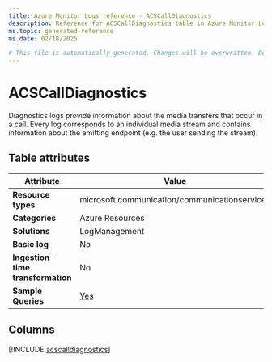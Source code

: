 ```yaml
---
title: Azure Monitor Logs reference - ACSCallDiagnostics
description: Reference for ACSCallDiagnostics table in Azure Monitor Logs.
ms.topic: generated-reference
ms.date: 02/18/2025

# This file is automatically generated. Changes will be overwritten. Do not change this file directly.
---
```


# ACSCallDiagnostics

Diagnostics logs provide information about the media transfers that occur in a call. Every log corresponds to an individual media stream and contains information about the emitting endpoint (e.g. the user sending the stream).


## Table attributes

|Attribute|Value|
|---|---|
|**Resource types**|microsoft.communication/communicationservices|
|**Categories**|Azure Resources|
|**Solutions**| LogManagement|
|**Basic log**|No|
|**Ingestion-time transformation**|No|
|**Sample Queries**|[Yes](/azure/azure-monitor/reference/queries/acscalldiagnostics)|



## Columns
  
[!INCLUDE [acscalldiagnostics](~/reusable-content/ce-skilling/azure/includes/azure-monitor/reference/tables/acscalldiagnostics-include.md)]
